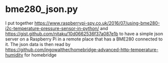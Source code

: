 # bme280_json.py
I put together
https://www.raspberrypi-spy.co.uk/2016/07/using-bme280-i2c-temperature-pressure-sensor-in-python/ 
and https://gist.github.com/nitaku/10d0662536f37a087e1b to have a simple json server on a Raspberry Pi in a remote place that has a BME280 connected to it.
The json data is then read by https://github.com/ingowalther/homebridge-advanced-http-temperature-humidity for homebridge

